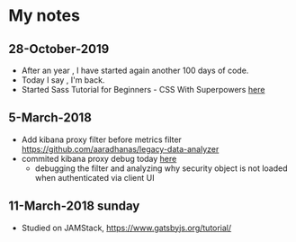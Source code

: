 # My notes

## 28-October-2019
  - After an year , I have started again another 100 days of code.
  - Today I say , I'm back.
  - Started Sass Tutorial for Beginners - CSS With Superpowers [here](https://www.youtube.com/watch?v=_a5j7KoflTs&t=70s)

## 5-March-2018
  - Add kibana proxy filter before metrics filter https://github.com/aaradhanas/legacy-data-analyzer
  - commited kibana proxy debug today [here](https://github.com/aaradhanas/legacy-data-analyzer/commit/b456f84fce230b80a5931f5b301b8bfa130b1572)
	- debugging the filter and analyzing why security object is not loaded when authenticated via client UI
	
## 11-March-2018 sunday
   - Studied on JAMStack, https://www.gatsbyjs.org/tutorial/

